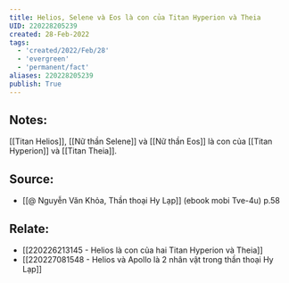 ```yaml
---
title: Helios, Selene và Eos là con của Titan Hyperion và Theia
UID: 220228205239
created: 28-Feb-2022
tags:
  - 'created/2022/Feb/28'
  - 'evergreen'
  - 'permanent/fact'
aliases: 220228205239
publish: True
---
```

## Notes:
[[Titan Helios]], [[Nữ thần Selene]] và [[Nữ thần Eos]] là con của [[Titan Hyperion]] và [[Titan Theia]].

## Source:
- [[@ Nguyễn Văn Khỏa, Thần thoại Hy Lạp]] (ebook mobi Tve-4u) p.58

## Relate:
- [[220226213145 - Helios là con của hai Titan Hyperion và Theia]]
- [[220227081548 - Helios và Apollo là 2 nhân vật trong thần thoại Hy Lạp]]